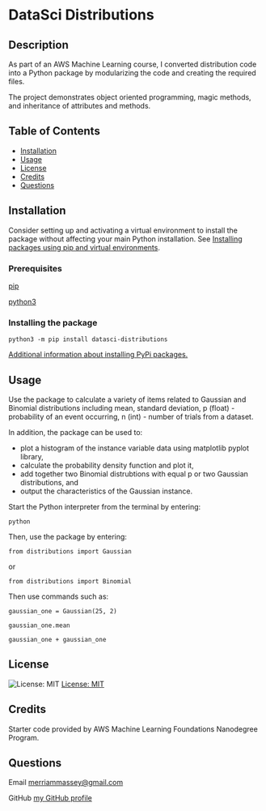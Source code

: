 # DataSci Distributions

## Description

As part of an AWS Machine Learning course, I converted distribution code into a Python package by modularizing the code and creating the required files.

The project demonstrates object oriented programming, magic methods, and inheritance of attributes and methods.

## Table of Contents

- [Installation](#installation)
- [Usage](#usage)
- [License](#license)
- [Credits](#credits)
- [Questions](#questions)

## Installation

Consider setting up and activating a virtual environment to install the package without affecting your main Python installation. See [Installing packages using pip and virtual environments](https://packaging.python.org/guides/installing-using-pip-and-virtual-environments/).

### Prerequisites

[pip](https://pip.pypa.io/en/latest/)

[python3](https://www.python.org/downloads/)

### Installing the package

```
python3 -m pip install datasci-distributions
```

[Additional information about installing PyPi packages.](https://packaging.python.org/tutorials/installing-packages/)

## Usage

Use the package to calculate a variety of items related to Gaussian and Binomial distributions including mean, standard deviation, p (float) - probability of an event occurring, n (int) - number of trials from a dataset.

In addition, the package can be used to:

- plot a histogram of the instance variable data using matplotlib pyplot library,
- calculate the probability density function and plot it,
- add together two Binomial distrubtions with equal p or two Gaussian distributions, and
- output the characteristics of the Gaussian instance.

Start the Python interpreter from the terminal by entering:

```
python
```

Then, use the package by entering:

```
from distributions import Gaussian
```

or

```
from distributions import Binomial
```

Then use commands such as:

```
gaussian_one = Gaussian(25, 2)
```

```
gaussian_one.mean
```

```
gaussian_one + gaussian_one
```

## License

![License: MIT](https://img.shields.io/badge/License-MIT-yellow.svg)
[License: MIT](https://opensource.org/licenses/MIT)

## Credits

Starter code provided by AWS Machine Learning Foundations Nanodegree Program.

## Questions

Email merriammassey@gmail.com

GitHub [my GitHub profile](https://github.com/merriammassey)
